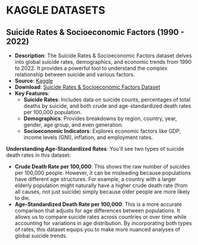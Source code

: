 # KAGGLE DATASETS
## Suicide Rates & Socioeconomic Factors (1990 - 2022)

- **Description**: The Suicide Rates & Socioeconomic Factors dataset delves into global suicide rates, demographics, and economic trends from 1990 to 2022. It provides a powerful tool to understand the complex relationship between suicide and various factors.
- **Source**: [Kaggle](https://www.kaggle.com/datasets/ronaldonyango/global-suicide-rates-1990-to-2022/)
- **Download**: [Suicide Rates & Socioeconomic Factors Dataset](https://www.kaggle.com/datasets/ronaldonyango/global-suicide-rates-1990-to-2022/download)
- **Key Features**:
  - **Suicide Rates**: Includes data on suicide counts, percentages of total deaths by suicide, and both crude and age-standardized death rates per 100,000 population.
  - **Demographics**: Provides breakdowns by region, country, year, gender, age group, and even generation.
  - **Socioeconomic Indicators**: Explores economic factors like GDP, income levels (GNI), inflation, and employment rates.

**Understanding Age-Standardized Rates**:
You'll see two types of suicide death rates in this dataset:
- **Crude Death Rate per 100,000**: This shows the raw number of suicides per 100,000 people. However, it can be misleading because populations have different age structures. For example, a country with a larger elderly population might naturally have a higher crude death rate (from all causes, not just suicide) simply because older people are more likely to die.
- **Age-Standardized Death Rate per 100,000**: This is a more accurate comparison that adjusts for age differences between populations. It allows us to compare suicide rates across countries or over time while accounting for variations in age distribution.
By incorporating both types of rates, this dataset equips you to make more nuanced analyses of global suicide trends.
